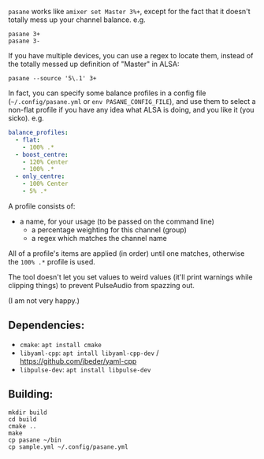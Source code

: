 `pasane` works like `amixer set Master 3%+`, except for the fact
that it doesn't totally mess up your channel balance. e.g.

```
pasane 3+
pasane 3-
```

If you have multiple devices, you can use a regex to locate them,
instead of the totally messed up definition of "Master" in ALSA:

```
pasane --source '5\.1' 3+
```

In fact, you can specify some balance profiles in a config file
(`~/.config/pasane.yml` or `env PASANE_CONFIG_FILE`), and use them to
select a non-flat profile if you have any idea what ALSA is doing, and
you like it (you sicko). e.g.

```yaml
balance_profiles:
  - flat:
    - 100% .*
  - boost_centre:
    - 120% Center
    - 100% .*
  - only_centre:
    - 100% Center
    - 5% .*
```

A profile consists of:

 * a name, for your usage (to be passed on the command line)
   * a percentage weighting for this channel (group)
   * a regex which matches the channel name

All of a profile's items are applied (in order) until one matches, otherwise
the `100% .*` profile is used.

The tool doesn't let you set values to weird values (it'll print warnings while
clipping things) to prevent PulseAudio from spazzing out.

(I am not very happy.)

Dependencies:
---

 * `cmake`: `apt install cmake`
 * `libyaml-cpp`: `apt intall libyaml-cpp-dev` / https://github.com/jbeder/yaml-cpp
 * `libpulse-dev`: `apt install libpulse-dev`

Building:
---

```
mkdir build
cd build
cmake ..
make
cp pasane ~/bin
cp sample.yml ~/.config/pasane.yml
```
